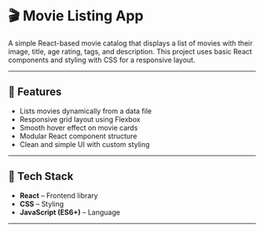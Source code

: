 # 🎬 Movie Listing App

A simple React-based movie catalog that displays a list of movies with their image, title, age rating, tags, and description. This project uses basic React components and styling with CSS for a responsive layout.

---

## 🚀 Features

- Lists movies dynamically from a data file  
- Responsive grid layout using Flexbox  
- Smooth hover effect on movie cards  
- Modular React component structure  
- Clean and simple UI with custom styling

---

## 🧠 Tech Stack

- **React** – Frontend library  
- **CSS** – Styling  
- **JavaScript (ES6+)** – Language

---
